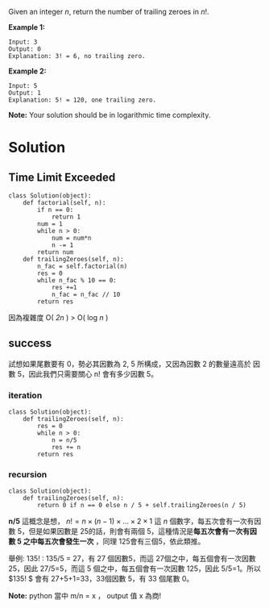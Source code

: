 Given an integer *n*, return the number of trailing zeroes in *n*!.

**Example 1:**

```
Input: 3
Output: 0
Explanation: 3! = 6, no trailing zero.
```

**Example 2:**

```
Input: 5
Output: 1
Explanation: 5! = 120, one trailing zero.
```

**Note:** Your solution should be in logarithmic time complexity.



# Solution

## Time Limit Exceeded

```
class Solution(object):
    def factorial(self, n):
        if n == 0:
            return 1
        num = 1
        while n > 0:
            num = num*n
            n -= 1
        return num
    def trailingZeroes(self, n):
        n_fac = self.factorial(n)
        res = 0
        while n_fac % 10 == 0:
            res +=1
            n_fac = n_fac // 10
        return res
```

因為複雜度 O( _2n_ ) > O( log _n_ )



## success 

試想如果尾數要有 0，勢必其因數為 2, 5 所構成，又因為因數 2 的數量遠高於 因數 5，因此我們只需要關心 n! 會有多少因數 5。

### iteration

```
class Solution(object):
    def trailingZeroes(self, n):
        res = 0
        while n > 0:
            n = n/5
            res += n
        return res
```

### recursion

```
class Solution(object):
    def trailingZeroes(self, n):
		return 0 if n == 0 else n / 5 + self.trailingZeroes(n / 5)
```

**n/5** 這概念是想， $n! = n \times (n-1) \times \dots \times 2 \times 1$  這 $n$ 個數字，每五次會有一次有因數 5，但是如果因數是 25的話，則會有兩個 5，這種情況是**每五次會有一次有因數 5 之中每五次會發生一次** ，同理 125會有三個5，依此類推。

舉例: $135!$ : 135/5 = 27，有 27 個因數5，而這 27個之中，每五個會有一次因數25，因此 27/5=5，而這 5 個之中，每五個會有一次因數 125，因此 5/5=1。所以 $135! $ 會有 27+5+1=33，33個因數 5，有 33 個尾數 0。

**Note:** python 當中 m/n = x ， output 值 x 為商!

















